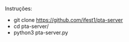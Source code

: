 Instruções:
- git clone https://github.com/ifest1/pta-server
- cd pta-server/
- python3 pta-server.py